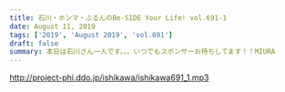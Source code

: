 ```yaml
---
title: 石川・ホンマ・ぶるんのBe-SIDE Your Life! vol.691-1
date: August 11, 2019
tags: ['2019', 'August 2019', 'vol.691']
draft: false
summary: 本日は石川さん一人です。。。いつでもスポンサーお待ちしてます！！MIURA
---
```


http://project-phi.ddo.jp/ishikawa/ishikawa691_1.mp3
